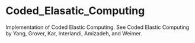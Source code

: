 # Coded_Elasatic_Computing
Implementation of Coded Elastic Computing. See Coded Elastic Computing by Yang, Grover, Kar, Interlandi, Amizadeh, and Weimer.
